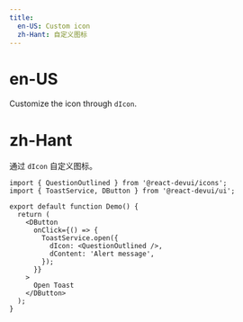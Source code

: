 ```yaml
---
title:
  en-US: Custom icon
  zh-Hant: 自定义图标
---
```


# en-US

Customize the icon through `dIcon`.

# zh-Hant

通过 `dIcon` 自定义图标。

```tsx
import { QuestionOutlined } from '@react-devui/icons';
import { ToastService, DButton } from '@react-devui/ui';

export default function Demo() {
  return (
    <DButton
      onClick={() => {
        ToastService.open({
          dIcon: <QuestionOutlined />,
          dContent: 'Alert message',
        });
      }}
    >
      Open Toast
    </DButton>
  );
}
```
